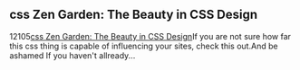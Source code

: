 <article><h2>css Zen Garden: The Beauty in CSS Design</h2><time><span class="day">1</span><span class="month">2</span><span class="year">105</span></time><a href="http://www.csszengarden.com/?cssfile=/146/146.css&#038;page=0">css Zen Garden: The Beauty in CSS Design</a>If you are not sure how far this css thing is capable of influencing your sites, check this out.And be ashamed If you haven't allready...</article>